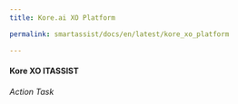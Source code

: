 ```yaml
---
title: Kore.ai XO Platform

permalink: smartassist/docs/en/latest/kore_xo_platform

---
```

#### Kore XO ITASSIST
###### Action Task
